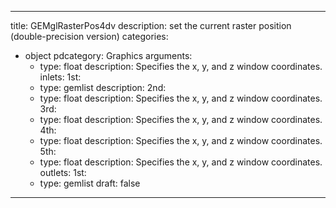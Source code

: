 
---
title: GEMglRasterPos4dv
description: set the current raster position (double-precision version)
categories:
  - object
pdcategory: Graphics
arguments:
    - type: float
      description: Specifies the x, y, and z window coordinates.
inlets:
  1st:
    - type: gemlist
      description:
  2nd:
    - type: float
      description: Specifies the x, y, and z window coordinates.
  3rd:
    - type: float
      description: Specifies the x, y, and z window coordinates.
  4th:
    - type: float
      description: Specifies the x, y, and z window coordinates.
  5th:
    - type: float
      description: Specifies the x, y, and z window coordinates.
outlets:
  1st:
    - type: gemlist
draft: false
---

